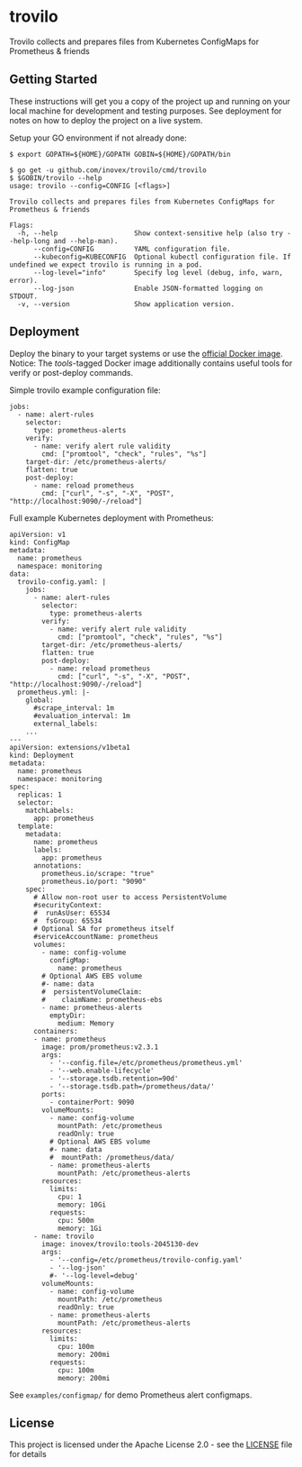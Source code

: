 # trovilo

Trovilo collects and prepares files from Kubernetes ConfigMaps for Prometheus & friends

## Getting Started

These instructions will get you a copy of the project up and running on your local machine for development and testing purposes. See deployment for notes on how to deploy the project on a live system.

Setup your GO environment if not already done:

```
$ export GOPATH=${HOME}/GOPATH GOBIN=${HOME}/GOPATH/bin
```

```
$ go get -u github.com/inovex/trovilo/cmd/trovilo
$ $GOBIN/trovilo --help
usage: trovilo --config=CONFIG [<flags>]

Trovilo collects and prepares files from Kubernetes ConfigMaps for Prometheus & friends

Flags:
  -h, --help                   Show context-sensitive help (also try --help-long and --help-man).
      --config=CONFIG          YAML configuration file.
      --kubeconfig=KUBECONFIG  Optional kubectl configuration file. If undefined we expect trovilo is running in a pod.
      --log-level="info"       Specify log level (debug, info, warn, error).
      --log-json               Enable JSON-formatted logging on STDOUT.
  -v, --version                Show application version.
```

## Deployment

Deploy the binary to your target systems or use the [official Docker image](https://hub.docker.com/r/inovex/trovilo/). Notice: The *tools*-tagged Docker image additionally contains useful tools for verify or post-deploy commands.

Simple trovilo example configuration file:

```
jobs:
  - name: alert-rules
    selector:
      type: prometheus-alerts
    verify:
      - name: verify alert rule validity
        cmd: ["promtool", "check", "rules", "%s"]
    target-dir: /etc/prometheus-alerts/
    flatten: true
    post-deploy:
      - name: reload prometheus
        cmd: ["curl", "-s", "-X", "POST", "http://localhost:9090/-/reload"]
```

Full example Kubernetes deployment with Prometheus:

```
apiVersion: v1
kind: ConfigMap
metadata:
  name: prometheus
  namespace: monitoring
data:
  trovilo-config.yaml: |
    jobs:
      - name: alert-rules
        selector:
          type: prometheus-alerts
        verify:
          - name: verify alert rule validity
            cmd: ["promtool", "check", "rules", "%s"]
        target-dir: /etc/prometheus-alerts/
        flatten: true
        post-deploy:
          - name: reload prometheus
            cmd: ["curl", "-s", "-X", "POST", "http://localhost:9090/-/reload"]
  prometheus.yml: |-
    global:
      #scrape_interval: 1m
      #evaluation_interval: 1m
      external_labels:
    ...
---
apiVersion: extensions/v1beta1
kind: Deployment
metadata:
  name: prometheus
  namespace: monitoring
spec:
  replicas: 1
  selector:
    matchLabels:
      app: prometheus
  template:
    metadata:
      name: prometheus
      labels:
        app: prometheus
      annotations:
        prometheus.io/scrape: "true"
        prometheus.io/port: "9090"
    spec:
      # Allow non-root user to access PersistentVolume
      #securityContext:
      #  runAsUser: 65534
      #  fsGroup: 65534
      # Optional SA for prometheus itself
      #serviceAccountName: prometheus
      volumes:
        - name: config-volume
          configMap:
            name: prometheus
        # Optional AWS EBS volume
        #- name: data
        #  persistentVolumeClaim:
        #    claimName: prometheus-ebs
        - name: prometheus-alerts
          emptyDir:
            medium: Memory
      containers:
      - name: prometheus
        image: prom/prometheus:v2.3.1
        args:
          - '--config.file=/etc/prometheus/prometheus.yml'
          - '--web.enable-lifecycle'
          - '--storage.tsdb.retention=90d'
          - '--storage.tsdb.path=/prometheus/data/'
        ports:
          - containerPort: 9090
        volumeMounts:
          - name: config-volume
            mountPath: /etc/prometheus
            readOnly: true
          # Optional AWS EBS volume
          #- name: data
          #  mountPath: /prometheus/data/
          - name: prometheus-alerts
            mountPath: /etc/prometheus-alerts
        resources:
          limits:
            cpu: 1
            memory: 10Gi
          requests:
            cpu: 500m
            memory: 1Gi
      - name: trovilo
        image: inovex/trovilo:tools-2045130-dev
        args:
          - '--config=/etc/prometheus/trovilo-config.yaml'
          - '--log-json'
          #- '--log-level=debug'
        volumeMounts:
          - name: config-volume
            mountPath: /etc/prometheus
            readOnly: true
          - name: prometheus-alerts
            mountPath: /etc/prometheus-alerts
        resources:
          limits:
            cpu: 100m
            memory: 200mi
          requests:
            cpu: 100m
            memory: 200mi
```

See ``examples/configmap/`` for demo Prometheus alert configmaps.

## License

This project is licensed under the Apache License 2.0 - see the [LICENSE](LICENSE) file for details
